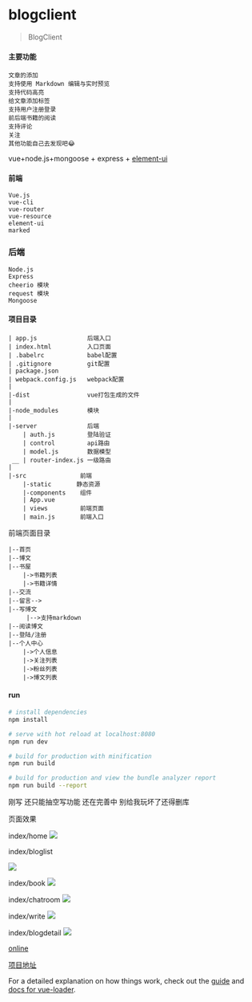 # blogclient

> BlogClient

#### 主要功能

    文章的添加
    支持使用 Markdown 编辑与实时预览
    支持代码高亮
    给文章添加标签
    支持用户注册登录
    前后端书籍的阅读
    支持评论
    关注
    其他功能自己去发现吧😂

vue+node.js+mongoose + express +
[element-ui](http://element.eleme.io/#/)
#### 前端

    Vue.js
    vue-cli
    vue-router
    vue-resource
    element-ui
    marked
    

### 后端

    Node.js
    Express
    cheerio 模块
    request 模块
    Mongoose

#### 项目目录
```
| app.js              后端入口
| index.html          入口页面
| .babelrc            babel配置
| .gitignore          git配置
| package.json
| webpack.config.js   webpack配置
|
|-dist                vue打包生成的文件
|
|-node_modules        模块
|
|-server              后端
    | auth.js         登陆验证
    | control         api路由
    | model.js        数据模型
 __ | router-index.js 一级路由
|
|-src               前端
    |-static       静态资源
    |-components    组件
    | App.vue       
    | views         前端页面        
    | main.js       前端入口
```

前端页面目录

```
|--首页
|--博文 
|--书屋 
    |->书籍列表
    |->书籍详情
|--交流
|--留言-->
|--写博文
     |-->支持markdown
|--阅读博文
|--登陆/注册
|--个人中心
    |->个人信息
    |->关注列表
    |->粉丝列表
    |->博文列表
```
#### run

``` bash
# install dependencies
npm install

# serve with hot reload at localhost:8080
npm run dev

# build for production with minification
npm run build

# build for production and view the bundle analyzer report
npm run build --report
```

刚写 还只能抽空写功能 还在完善中 别给我玩坏了还得删库

页面效果

index/home
![](https://img.mukewang.com/5be3af0a0001b1ec16490937.png)

index/bloglist

![](https://img.mukewang.com/5be193c200017f0114770771.png)

index/book
![](https://img.mukewang.com/5be193e000010dd715310742.png)

index/chatroom
![](https://img.mukewang.com/5be193fd0001554615560753.png)


index/write
![](https://img.mukewang.com/5be3aee30001225315380846.png)

index/blogdetail
![](https://img.mukewang.com/5be19450000142a314560763.png)



[online](http://47.100.6.121:8060)

[项目地址](https://github.com/LF1314/blog-client)

For a detailed explanation on how things work, check out the [guide](http://vuejs-templates.github.io/webpack/) and [docs for vue-loader](http://vuejs.github.io/vue-loader).
